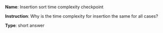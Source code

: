 **Name**: Insertion sort time complexity checkpoint

**Instruction**: Why is the time complexity for insertion the same for all cases?

**Type**: short answer